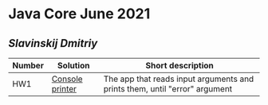 # Java Core June 2021

## *Slavinskij Dmitriy*

| Number | Solution  | Short description
| --- | --- | --- |
| HW1 | [Console printer](https://github.com/NikolaevArtem/Java_Core_June_2021/tree/feature/DmitriySlavinskiy/src/main/java/homework_1) | The app that reads input arguments and prints them, until "error" argument |


